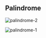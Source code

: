 ## Palindrome

![palindrome-2](https://github.com/user-attachments/assets/d49f6f73-d5ee-4856-897f-2bc3be2d80f4)


![palindrome-1](https://github.com/user-attachments/assets/1fb3c354-936c-4fa3-82ce-b0f4597b40c4)
